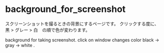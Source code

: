 # background_for_screenshot

スクリーンショットを撮るときの背景にするページです。
クリックする度に、黒 > グレー > 白　の順で色が変わります。

background for taking screenshot.
click on window changes color black -> gray -> white .

